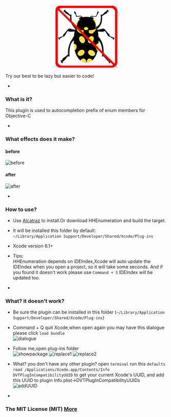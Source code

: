 <p align="center" >
<img src="img/bugEnding.png" title="bugEnding Organization logo" float=left>
</p>
<p>
Try our best to be lazy but easier to code!
</p>

-
### What is it?
This plugin is used to autocompletion prefix of enum members for Objective-C

-
### What effects does it make?
#### before
![before](https://raw.githubusercontent.com/bugEnding/HHEnumeration-xcode/master/img/before.gif)
#### after
![after](https://raw.githubusercontent.com/bugEnding/HHEnumeration-xcode/master/img/after.gif)

-
### How to use?
- Use [Alcatraz](https://github.com/supermarin/Alcatraz) to install.Or download HHEnumeration and build the target.
- It will be installed this folder  by default:          
`~/Library/Application Support/Developer/Shared/Xcode/Plug-ins`
- Xcode version 6.1+
- Tips:<br/>
HHEnumeration depends on IDEIndex,Xcode will auto update the IDEIndex when you open a project,
so it will take some seconds. And if you found it doesn't work please use `Command + S` IDEIndex will be updated too.

-
### What? it doesn't work?
- Be sure the plugin can be installed in this folder
   (`~/Library/Application Support/Developer/Shared/Xcode/Plug-ins`)
- Command + Q quit Xcode,when open again you may have this dialogue
   please click `load bundle`
<br/> ![dialogue](https://raw.githubusercontent.com/bugEnding/HHEnumeration-xcode/master/img/loadbundle.jpeg)
- Follow me,open plug-ins folder
<br/> ![showpackage](https://raw.githubusercontent.com/bugEnding/HHEnumeration-xcode/master/img/showpackage.png)
 ![replace1](https://raw.githubusercontent.com/bugEnding/HHEnumeration-xcode/master/img/replace1.png)
 ![replace2](https://raw.githubusercontent.com/bugEnding/HHEnumeration-xcode/master/img/replace2.png)
- What? you don't have any other plugin?
  open `terminal` run this `defaults read /Applications/Xcode.app/Contents/Info DVTPlugInCompatibilityUUID`
  to get your current Xcode's UUID, and add this UUID to plugin  Info.plist->DVTPlugInCompatibilityUUIDs 
<br/> ![addUUID](https://raw.githubusercontent.com/bugEnding/HHEnumeration-xcode/master/img/addUUID.png)
    

-
### The MIT License (MIT) [More](https://raw.githubusercontent.com/bugEnding/HHEnumeration-xcode/master/LICENSE)
